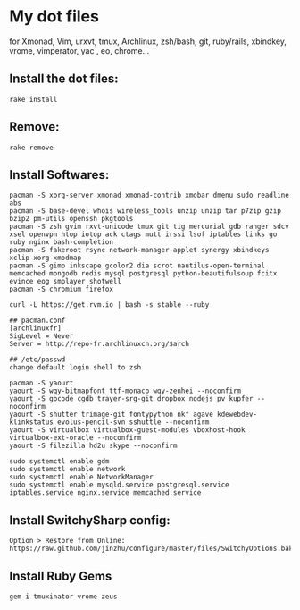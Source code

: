 # My dot files

  for Xmonad, Vim, urxvt, tmux, Archlinux, zsh/bash, git, ruby/rails, xbindkey, vrome, vimperator, yac , eo, chrome...

## Install the dot files:

    rake install

## Remove:

    rake remove

## Install Softwares:

    pacman -S xorg-server xmonad xmonad-contrib xmobar dmenu sudo readline abs
    pacman -S base-devel whois wireless_tools unzip unzip tar p7zip gzip bzip2 pm-utils openssh pkgtools
    pacman -S zsh gvim rxvt-unicode tmux git tig mercurial gdb ranger sdcv xsel openvpn htop iotop ack ctags mutt irssi lsof iptables links go ruby nginx bash-completion
    pacman -S fakeroot rsync network-manager-applet synergy xbindkeys xclip xorg-xmodmap
    pacman -S gimp inkscape gcolor2 dia scrot nautilus-open-terminal memcached mongodb redis mysql postgresql python-beautifulsoup fcitx evince eog smplayer shotwell
    pacman -S chromium firefox

    curl -L https://get.rvm.io | bash -s stable --ruby

    ## pacman.conf
    [archlinuxfr]
    SigLevel = Never
    Server = http://repo-fr.archlinuxcn.org/$arch

    ## /etc/passwd
    change default login shell to zsh

    pacman -S yaourt
    yaourt -S wqy-bitmapfont ttf-monaco wqy-zenhei --noconfirm
    yaourt -S gocode cgdb trayer-srg-git dropbox nodejs pv kupfer --noconfirm
    yaourt -S shutter trimage-git fontypython nkf agave kdewebdev-klinkstatus evolus-pencil-svn sshuttle --noconfirm
    yaourt -S virtualbox virtualbox-guest-modules vboxhost-hook virtualbox-ext-oracle --noconfirm
    yaourt -S filezilla hd2u skype --noconfirm

    sudo systemctl enable gdm
    sudo systemctl enable network
    sudo systemctl enable NetworkManager
    sudo systemctl enable mysqld.service postgresql.service iptables.service nginx.service memcached.service


## Install SwitchySharp config:

    Option > Restore from Online: https://raw.github.com/jinzhu/configure/master/files/SwitchyOptions.bak

## Install Ruby Gems

    gem i tmuxinator vrome zeus
